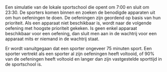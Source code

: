 Een simulatie van de lokale sportschool die opent om 7:00 en sluit om 23:30. De sporters komen binnen en zoeken de benodigde apparaten uit om hun oefeningen te doen. De oefeningen zijn geordend op basis van hun prioriteit. Als een apparaat niet beschikbaar is, wordt naar de volgende oefening met hoogste prioriteit gekeken. Is geen enkel apparaat beschikbaar voor een oefening, dan sluit men aan in de wachtrij voor een apparaat mits er niemand in de wachtrij staat.

Er wordt vanuitgegaan dat een sporter ongeveer 75 minuten sport. Een sporter vertrekt als een sporter al zijn oefeningen heeft voltooid, of 90% van de oefeningen heeft voltooid en langer dan zijn vastgestelde sporttijd in de sportschool is.